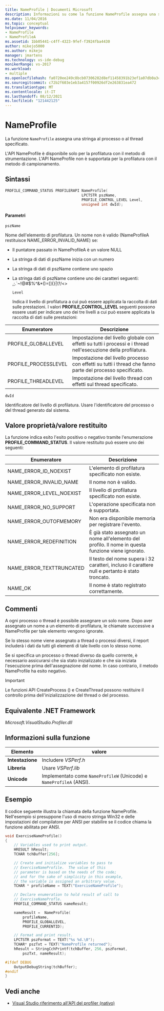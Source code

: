```yaml
---
title: NameProfile | Documenti Microsoft
description: Informazioni su come la funzione NameProfile assegna una stringa al processo o al thread specificato. Inoltre, l'API NameProfile è disponibile solo per la profilatura della strumentazione.
ms.date: 11/04/2016
ms.topic: conceptual
helpviewer_keywords:
- NameProfile
- NameProfileA
ms.assetid: 1bb05441-c4ff-4323-9fef-f3924fba4430
author: mikejo5000
ms.author: mikejo
manager: jmartens
ms.technology: vs-ide-debug
monikerRange: vs-2017
ms.workload:
- multiple
ms.openlocfilehash: fa0720ee249c8bcb07306282d8ef11458391b23ef1a07db0a3cbabd53da16db6
ms.sourcegitcommit: c72b2f603e1eb3a4157f00926df2e263831ea472
ms.translationtype: MT
ms.contentlocale: it-IT
ms.lasthandoff: 08/12/2021
ms.locfileid: "121442125"
---
```

# <a name="nameprofile"></a>NameProfile
La funzione `NameProfile` assegna una stringa al processo o al thread specificato.

 L'API NameProfile è disponibile solo per la profilatura con il metodo di strumentazione. L'API NameProfile non è supportata per la profilatura con il metodo di campionamento.

## <a name="syntax"></a>Sintassi

```cpp
PROFILE_COMMAND_STATUS PROFILERAPI NameProfile(
                                   LPCTSTR pszName,
                                   PROFILE_CONTROL_LEVEL Level,
                                   unsigned int dwId);
```

#### <a name="parameters"></a>Parametri
 `pszName`

 Nome dell'elemento di profilatura. Un nome non è valido (NameProfileA restituisce NAME_ERROR_INVALID_NAME) se:

- Il puntatore passato in NameProfileA è un valore NULL

- La stringa di dati di pszName inizia con un numero

- La stringa di dati di pszName contiene uno spazio

- La stringa dati di pszName contiene uno dei caratteri seguenti: ,;.`~!@#$%^&*()=[]{}&#124;\\?/<>

  `Level`

  Indica il livello di profilatura a cui può essere applicata la raccolta di dati sulle prestazioni. I valori **PROFILE_CONTROL_LEVEL** seguenti possono essere usati per indicare uno dei tre livelli a cui può essere applicata la raccolta di dati sulle prestazioni:

|Enumeratore|Descrizione|
|----------------|-----------------|
|PROFILE_GLOBALLEVEL|Impostazione del livello globale con effetti su tutti i processi e i thread nell'esecuzione della profilatura.|
|PROFILE_PROCESSLEVEL|Impostazione del livello processo con effetti su tutti i thread che fanno parte del processo specificato.|
|PROFILE_THREADLEVEL|Impostazione del livello thread con effetti sul thread specificato.|

 `dwId`

 Identificatore del livello di profilatura. Usare l'identificatore del processo o del thread generato dal sistema.

## <a name="property-valuereturn-value"></a>Valore proprietà/valore restituito
 La funzione indica esito l'esito positivo o negativo tramite l'enumerazione **PROFILE_COMMAND_STATUS**. Il valore restituito può essere uno dei seguenti:

|Enumeratore|Descrizione|
|----------------|-----------------|
|NAME_ERROR_ID_NOEXIST|L'elemento di profilatura specificato non esiste.|
|NAME_ERROR_INVALID_NAME|Il nome non è valido.|
|NAME_ERROR_LEVEL_NOEXIST|Il livello di profilatura specificato non esiste.|
|NAME_ERROR_NO_SUPPORT|L'operazione specificata non è supportata.|
|NAME_ERROR_OUTOFMEMORY|Non era disponibile memoria per registrare l'evento.|
|NAME_ERROR_REDEFINITION|È già stato assegnato un nome all'elemento del profilo. Il nome in questa funzione viene ignorato.|
|NAME_ERROR_TEXTTRUNCATED|Il testo del nome supera i 32 caratteri, incluso il carattere null e pertanto è stato troncato.|
|NAME_OK|Il nome è stato registrato correttamente.|

## <a name="remarks"></a>Commenti
 A ogni processo o thread è possibile assegnare un solo nome. Dopo aver assegnato un nome a un elemento di profilatura, le chiamate successive a NameProfile per tale elemento vengono ignorate.

 Se lo stesso nome viene assegnato a thread o processi diversi, il report includerà i dati da tutti gli elementi di tale livello con lo stesso nome.

 Se si specifica un processo o thread diverso da quello corrente, è necessario assicurarsi che sia stato inizializzato e che sia iniziata l'esecuzione prima dell'assegnazione del nome. In caso contrario, il metodo NameProfile ha esito negativo.

> [!IMPORTANT]
> Le funzioni API CreateProcess () e CreateThread possono restituire il controllo prima dell'inizializzazione del thread o del processo.

## <a name="net-framework-equivalent"></a>Equivalente .NET Framework
 *Microsoft.VisualStudio.Profiler.dll*

## <a name="function-information"></a>Informazioni sulla funzione

|Elemento|valore|
|-|-|
|**Intestazione**|Includere *VSPerf.h*|
|**Libreria**|Usare *VSPerf.lib*|
|**Unicode**|Implementato come `NameProfileW` (Unicode) e `NameProfileA` (ANSI).|

## <a name="example"></a>Esempio
 Il codice seguente illustra la chiamata della funzione NameProfile. Nell'esempio si presuppone l'uso di macro stringa Win32 e delle impostazioni del compilatore per ANSI per stabilire se il codice chiama la funzione abilitata per ANSI.

```cpp
void ExerciseNameProfile()
{
    // Variables used to print output.
    HRESULT hResult;
    TCHAR tchBuffer[256];

    // Create and initialize variables to pass to
    // ExerciseNameProfile.  The value of this
    // parameter is based on the needs of the code;
    // and for the sake of simplicity in this example,
    // the variable is assigned an arbitrary value.
    TCHAR * profileName = TEXT("ExerciseNameProfile");

    // Declare enumeration to hold result of call to
    // ExerciseNameProfle.
    PROFILE_COMMAND_STATUS nameResult;

    nameResult =  NameProfile(
        profileName,
        PROFILE_GLOBALLEVEL,
        PROFILE_CURRENTID);

    // Format and print result.
    LPCTSTR pszFormat = TEXT("%s %d.\0");
    TCHAR* pszTxt = TEXT("NameProfile returned");
    hResult = StringCchPrintf(tchBuffer, 256, pszFormat,
        pszTxt, nameResult);

#ifdef DEBUG
    OutputDebugString(tchBuffer);
#endif
}
```

## <a name="see-also"></a>Vedi anche
- [Visual Studio riferimento all'API del profiler (nativo)](../profiling/visual-studio-profiler-api-reference-native.md)

